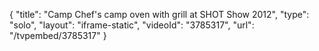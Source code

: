 {
    "title": "Camp Chef's camp oven with grill at SHOT Show 2012",
    "type": "solo",
    "layout": "iframe-static",
    "videoId": "3785317",
    "url": "\/tvpembed\/3785317"
}